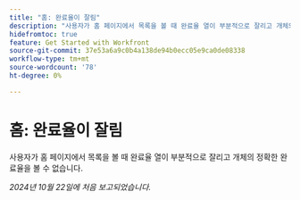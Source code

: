 ```yaml
---
title: "홈: 완료율이 잘림"
description: "사용자가 홈 페이지에서 목록을 볼 때 완료율 열이 부분적으로 잘리고 개체의 정확한 완료율을 볼 수 없습니다."
hidefromtoc: true
feature: Get Started with Workfront
source-git-commit: 37e53a6a9c0b4a138de94b0ecc05e9ca0de08338
workflow-type: tm+mt
source-wordcount: '78'
ht-degree: 0%

---
```



# 홈: 완료율이 잘림

사용자가 홈 페이지에서 목록을 볼 때 완료율 열이 부분적으로 잘리고 개체의 정확한 완료율을 볼 수 없습니다.

_2024년 10월 22일에 처음 보고되었습니다._
